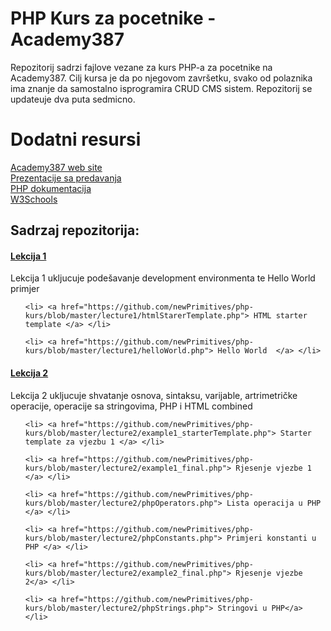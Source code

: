 <h1> PHP Kurs za pocetnike - Academy387 </h1>
Repozitorij sadrzi fajlove vezane za kurs PHP-a za pocetnike na Academy387. Cilj kursa je da po njegovom završetku, svako od polaznika ima znanje da samostalno isprogramira CRUD CMS sistem. Repozitorij se updateuje dva puta sedmicno.

<h1> Dodatni resursi </h1>
<a href="http://www.academy387.com/program/php-kurs-za-pocetnike" target="_blank"> Academy387 web site </a> <br>
<a href="http://www.slideshare.net/NerminSehic/" target="_blank"> Prezentacije sa predavanja </a><br>
<a href="http://php.net/docs.php" target="_blank"> PHP dokumentacija </a><br>
<a href="http://www.w3schools.com/html/default.asp" target="_blank"> W3Schools </a>


<h2> Sadrzaj repozitorija: </h2>

<h4> <a href="http://www.slideshare.net/NerminSehic/php-za-pocetnike-predavanje-1" target="_blank"> Lekcija 1 </a></h4>

<p> Lekcija 1 ukljucuje podešavanje development environmenta te Hello World primjer </p>

<ul> 

	<li> <a href="https://github.com/newPrimitives/php-kurs/blob/master/lecture1/htmlStarerTemplate.php"> HTML starter template </a> </li>

	<li> <a href="https://github.com/newPrimitives/php-kurs/blob/master/lecture1/helloWorld.php"> Hello World  </a> </li>

</ul>

<h4> <a href="http://www.slideshare.net/NerminSehic/php-za-pocetnike-predavanje-2" target="_blank"> Lekcija 2 </a></h4>

<p> Lekcija 2 ukljucuje shvatanje osnova, sintaksu, varijable, artrimetričke operacije, operacije sa stringovima, PHP i HTML combined </p>

<ul> 

	<li> <a href="https://github.com/newPrimitives/php-kurs/blob/master/lecture2/example1_starterTemplate.php"> Starter template za vjezbu 1 </a> </li>

	<li> <a href="https://github.com/newPrimitives/php-kurs/blob/master/lecture2/example1_final.php"> Rjesenje vjezbe 1 </a> </li>

	<li> <a href="https://github.com/newPrimitives/php-kurs/blob/master/lecture2/phpOperators.php"> Lista operacija u PHP </a> </li>

	<li> <a href="https://github.com/newPrimitives/php-kurs/blob/master/lecture2/phpConstants.php"> Primjeri konstanti u PHP </a> </li>

	<li> <a href="https://github.com/newPrimitives/php-kurs/blob/master/lecture2/example2_final.php"> Rjesenje vjezbe 2</a> </li>

	<li> <a href="https://github.com/newPrimitives/php-kurs/blob/master/lecture2/phpStrings.php"> Stringovi u PHP</a> </li>

</ul>

